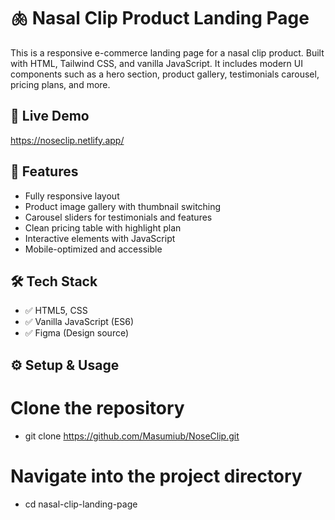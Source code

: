 # 🫁 Nasal Clip Product Landing Page

This is a responsive e-commerce landing page for a nasal clip product. Built with HTML, Tailwind CSS, and vanilla JavaScript. It includes modern UI components such as a hero section, product gallery, testimonials carousel, pricing plans, and more.

## 🚀 Live Demo
https://noseclip.netlify.app/

## 🧩 Features
- Fully responsive layout
- Product image gallery with thumbnail switching
- Carousel sliders for testimonials and features
- Clean pricing table with highlight plan
- Interactive elements with JavaScript
- Mobile-optimized and accessible

## 🛠 Tech Stack
- ✅ HTML5, CSS
- ✅ Vanilla JavaScript (ES6)
- ✅ Figma (Design source)

## ⚙️ Setup & Usage

# Clone the repository
- git clone https://github.com/Masumiub/NoseClip.git

# Navigate into the project directory
- cd nasal-clip-landing-page
